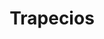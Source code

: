 ---
title: Trapecios
date: 
draft: false

# descripcion
description : Aros de plata 925

materials: Plata 925

color: Plateado

dimensions: 1,5cm largo x 1cm ancho

code: 01-20-0647

type: "Aros"

categories: []

# Images
# first image will be shown in the product page
images:
  # - image: "images/path_to_image"
  # La ubicacion de las imagenes es imagenes/Aros/Aros.Solo Plata/
  - image: "./images/aros/solo_plata/01-20-0647.JPG"
---